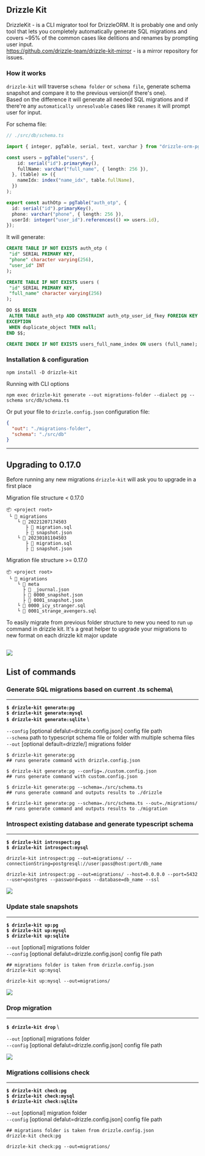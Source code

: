 ## Drizzle Kit

DrizzleKit - is a CLI migrator tool for DrizzleORM. It is probably one and only tool that lets you completely automatically generate SQL migrations and covers ~95% of the common cases like delitions and renames by prompting user input.\
<https://github.com/drizzle-team/drizzle-kit-mirror> - is a mirror repository for issues.

### How it works

`drizzle-kit` will traverse `schema folder` or `schema file`, generate schema snapshot and compare it to the previous version(if there's one).\
 Based on the difference it will generate all needed SQL migrations and if there're any `automatically unresolvable` cases like `renames` it will prompt user for input.

For schema file:

```typescript
// ./src/db/schema.ts

import { integer, pgTable, serial, text, varchar } from "drizzle-orm-pg";

const users = pgTable("users", {
    id: serial("id").primaryKey(),
    fullName: varchar("full_name", { length: 256 }),
  }, (table) => ({
    nameIdx: index("name_idx", table.fullName),
  })
);

export const authOtp = pgTable("auth_otp", {
  id: serial("id").primaryKey(),
  phone: varchar("phone", { length: 256 }),
  userId: integer("user_id").references(() => users.id),
});
```

It will generate:

```SQL
CREATE TABLE IF NOT EXISTS auth_otp (
 "id" SERIAL PRIMARY KEY,
 "phone" character varying(256),
 "user_id" INT
);

CREATE TABLE IF NOT EXISTS users (
 "id" SERIAL PRIMARY KEY,
 "full_name" character varying(256)
);

DO $$ BEGIN
 ALTER TABLE auth_otp ADD CONSTRAINT auth_otp_user_id_fkey FOREIGN KEY ("user_id") REFERENCES users(id);
EXCEPTION
 WHEN duplicate_object THEN null;
END $$;

CREATE INDEX IF NOT EXISTS users_full_name_index ON users (full_name);
```

### Installation & configuration

```shell
npm install -D drizzle-kit
```

Running with CLI options

```shell
npm exec drizzle-kit generate --out migrations-folder --dialect pg --schema src/db/schema.ts
```

Or put your file to `drizzle.config.json` configuration file:

```json
{
  "out": "./migrations-folder",
  "schema": "./src/db"
}
```

---

## Upgrading to 0.17.0

Before running any new migrations `drizzle-kit` will ask you to upgrade in a first place

Migration file structure < 0.17.0

```plaintext
📦 <project root>
 └ 📂 migrations
    └ 📂 20221207174503
       ├ 📜 migration.sql
       ├ 📜 snapshot.json
    └ 📂 20230101104503
       ├ 📜 migration.sql
       ├ 📜 snapshot.json
```

Migration file structure >= 0.17.0

```plaintext
📦 <project root>
 └ 📂 migrations
    └ 📂 meta
      ├ 📜 _journal.json
      ├ 📜 0000_snapshot.json
      ├ 📜 0001_snapshot.json
    └ 📜 0000_icy_stranger.sql
    └ 📜 0001_strange_avengers.sql
```

To easily migrate from previous folder structure to new you need to run `up` command in drizzle kit. It's a great helper to upgrade your migrations to new format on each drizzle kit major update

![](https://github.com/drizzle-team/drizzle-kit-mirror/blob/update-docs-017/media/up_mysql.gif?raw=true)
---

## List of commands

### Generate SQL migrations based on current .ts schema\

---

**`$ drizzle-kit generate:pg`** \
**`$ drizzle-kit generate:mysql`** \
**`$ drizzle-kit generate:sqlite`** \

`--config` [optional defalut=drizzle.config.json] config file path\
`--schema` path to typescript schema file or folder with multiple schema files\
`--out` [optional default=drizzle/] migrations folder

```shell
$ drizzle-kit generate:pg 
## runs generate command with drizzle.config.json 

$ drizzle-kit generate:pg --config=./custom.config.json
## runs generate command with custom.config.json 

$ drizzle-kit generate:pg --schema=./src/schema.ts
## runs generate command and outputs results to ./drizzle

$ drizzle-kit generate:pg --schema=./src/schema.ts --out=./migrations/
## runs generate command and outputs results to ./migration
```  

### Introspect existing database and generate typescript schema

---

**`$ drizzle-kit introspect:pg`** \
**`$ drizzle-kit introspect:mysql`**

```shell
drizzle-kit introspect:pg --out=migrations/ --connectionString=postgresql://user:pass@host:port/db_name

drizzle-kit introspect:pg --out=migrations/ --host=0.0.0.0 --port=5432 --user=postgres --password=pass --database=db_name --ssl
```

![](https://github.com/drizzle-team/drizzle-kit-mirror/blob/update-docs-017/media/introspect_mysql.gif?raw=true)

### Update stale snapshots

---

**`$ drizzle-kit up:pg`** \
**`$ drizzle-kit up:mysql`**\
**`$ drizzle-kit up:sqlite`**

`--out` [optional] migrations folder\
`--config` [optional defalut=drizzle.config.json] config file path

```shell
## migrations folder is taken from drizzle.config.json
drizzle-kit up:mysql

drizzle-kit up:mysql --out=migrations/ 
```

![](https://github.com/drizzle-team/drizzle-kit-mirror/blob/update-docs-017/media/up_mysql.gif?raw=true)

### Drop migration

---

**`$ drizzle-kit drop`** \

`--out` [optional] migrations folder\
`--config` [optional defalut=drizzle.config.json] config file path

![](https://github.com/drizzle-team/drizzle-kit-mirror/blob/update-docs-017/media/drop.gif?raw=true)

### Migrations collisions check

---

**`$ drizzle-kit check:pg`**\
**`$ drizzle-kit check:mysql`**\
**`$ drizzle-kit check:sqlite`**

`--out` [optional] migration folder\
`--config` [optional defalut=drizzle.config.json] config file path

```shell
## migrations folder is taken from drizzle.config.json
drizzle-kit check:pg

drizzle-kit check:pg --out=migrations/ 
```
